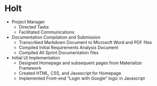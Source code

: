 # Holt

- Project Manager
  - Directed Tasks
  - Facilitated Communications
- Documentation Compilation and Submission
  - Transcribed Markdown Document to Microsoft Word and PDF files
  - Compiled Initial Requirements Analysis Document
  - Compiled All Sprint Documentation files
- Initial UI Implementation
  - Designed Homepage and subsequent pages from Materialize Framework
  - Created HTML, CSS, and Javascript for Homepage
  - Implemented Front-end "Login with Google" logic in Javascript


<!-- # Pramod

- Defunct delete.php function (with heavy assistance)
  - Not much else -->
